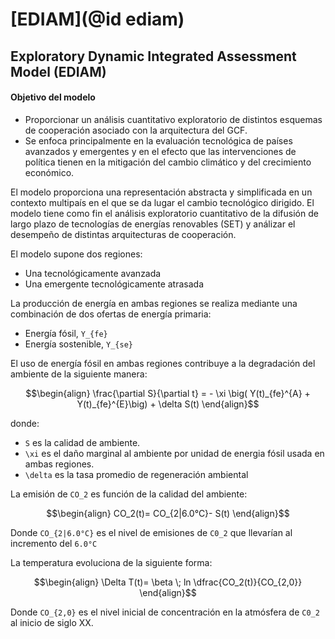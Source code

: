 # [EDIAM](@id ediam)
## Exploratory Dynamic Integrated Assessment Model (EDIAM)
#### Objetivo del modelo

* Proporcionar un análisis cuantitativo exploratorio de distintos esquemas de cooperación asociado con la arquitectura del GCF.
* Se enfoca principalmente en la evaluación tecnológica de países avanzados y emergentes y en el efecto que las intervenciones de política tienen en la mitigación del cambio climático y del crecimiento económico.

El modelo proporciona una representación abstracta y simplificada en un contexto multipaís en el que se da lugar el cambio tecnológico dirigido. El modelo tiene como fin el análisis exploratorio cuantitativo de la difusión de largo plazo de tecnologías de energías renovables (SET) y análizar el desempeño de distintas arquitecturas de cooperación.

El modelo supone dos regiones:
* Una tecnológicamente avanzada 
* Una emergente  tecnológicamente atrasada

La producción de energía en ambas regiones se realiza mediante una combinación de dos ofertas de energía primaria:

* Energía fósil, ``Y_{fe}``
* Energía sostenible, ``Y_{se}``	

El uso de energía fósil en ambas regiones contribuye a la degradación del ambiente de la siguiente manera:

```math
\begin{align}
\frac{\partial S}{\partial t} = - \xi  \big( Y(t)_{fe}^{A} + Y(t)_{fe}^{E}\big) + \delta S(t)
\end{align}
```

donde:
* ``S`` es la calidad de ambiente.
* ``\xi`` es el daño marginal al ambiente por unidad de energia fósil usada en ambas regiones.
* ``\delta`` es la tasa promedio de regeneración ambiental

 
La emisión de ``CO_2`` es función de la calidad del ambiente:

```math
\begin{align}
CO_2(t)= CO_{2|6.0°C}- S(t)
\end{align}
```

Donde ``CO_{2|6.0°C}`` es el nivel de emisiones de ``C0_2`` que llevarían al incremento del ``6.0°C`` 

La temperatura evoluciona de la siguiente forma:

```math
\begin{align}
\Delta T(t)= \beta \; ln \dfrac{CO_2(t)}{CO_{2,0}}
\end{align}
```

Donde ``CO_{2,0}`` es el nivel inicial de concentración en la atmósfera de ``C0_2`` al inicio de siglo XX.
